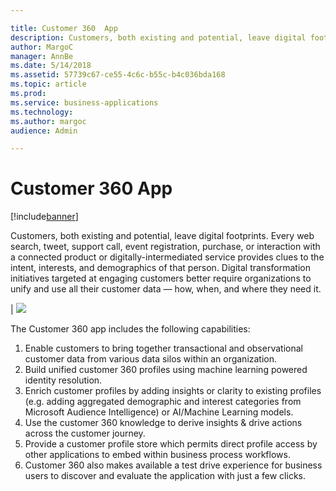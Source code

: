```yaml
---

title: Customer 360  App
description: Customers, both existing and potential, leave digital footprints.
author: MargoC
manager: AnnBe
ms.date: 5/14/2018
ms.assetid: 57739c67-ce55-4c6c-b55c-b4c036bda168
ms.topic: article
ms.prod: 
ms.service: business-applications
ms.technology: 
ms.author: margoc
audience: Admin

---
```

#  Customer 360 App


[!include[banner](../../../includes/banner.md)]

Customers, both existing and potential, leave digital footprints. Every web search, tweet, support call, event registration, purchase, or interaction with a connected product or digitally-intermediated service provides clues to the intent, interests, and demographics of that person. Digital transformation initiatives targeted at engaging customers better require organizations to unify and use all their customer data — how, when, and where they need it. 

| ![](media/customer-360-app-1.png "")
<!-- picture -->


The Customer 360 app includes the following capabilities:
1.	Enable customers to bring together transactional and observational customer data from various data silos within an organization.
2.	Build unified customer 360 profiles using machine learning powered identity resolution.
3.	Enrich customer profiles by adding insights or clarity to existing profiles (e.g. adding aggregated demographic and interest categories from Microsoft Audience Intelligence) or AI/Machine Learning models. 
4.	Use the customer 360 knowledge to derive insights & drive actions across the customer journey.
5.	Provide a customer profile store which permits direct profile access by other applications to embed within business process workflows.
6.	Customer 360 also makes available a test drive experience for business users to discover and evaluate the application with just a few clicks.


